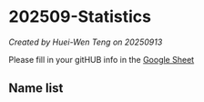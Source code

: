 # 202509-Statistics
*Created by Huei-Wen Teng on 20250913*

Please fill in your gitHUB info in the [Google Sheet](https://docs.google.com/spreadsheets/d/1-UFyabcTQTQ9ZaXoXk9rYrOnwDxJEAOYwu1l0E4ezAQ/edit?usp=sharing)


## Name list

